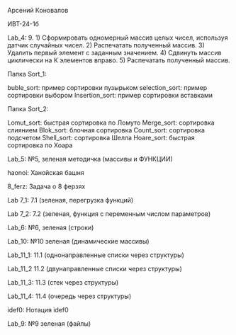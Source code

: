 Арсений Коновалов

ИВТ-24-1б


Lab_4:
9. 1) Сформировать одномерный массив целых чисел, используя датчик случайных чисел. 
2) Распечатать полученный массив. 
3) Удалить первый элемент с заданным значением. 
4) Сдвинуть массив циклически на К элементов вправо. 
5) Распечатать полученный массив.


Папка Sort_1:

buble_sort:
пример сортировки пузырьком
selection_sort:
пример сортировки выбором
Insertion_sort:
пример сортировки вставками


Папка Sort_2:

Lomut_sort: быстрая сортировка по Ломуто 
Merge_sort: сортировка слиянием 
Blok_sort: блочная сортировка
Count_sort: сортировка подсчетом
Shell_sort: сортировка Шелла
Hoare_sort: быстрая сортировка по Хоара



Lab_5: №5, зеленая методичка (массивы и ФУНКЦИИ)

haonoi: Ханойская башня
 
8_ferz: Задача о 8 ферзях

Lab 7_1: 7.1 (зеленая, перегрузка функций)

Lab 7_2: 7.2 (зеленая, функция с переменным числом параметров)

Lab_6:  №6, зеленая (строки)

Lab_10:  №10 зеленая (динамические массивы)

Lab_11_1:  11.1 (однонаправленные списки через структуры)

Lab_11_2 11.2 (двунаправленные списки через структуры)

Lab_11_3: 11.3 (стек через структуры)

Lab_11_4: 11.4 (очередь через структуры)

idef0: Нотация idef0

Lab_9: №9 зеленая (файлы)
